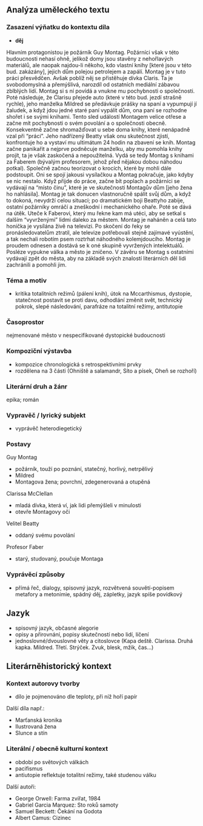 ## Analýza uměleckého textu

### Zasazení výňatku do kontextu díla

- **děj**

Hlavním protagonistou je požárník Guy Montag. Požárníci však v této budoucnosti nehasí ohně, jelikož domy jsou stavěny z nehořlavých materiálů, ale naopak najdou-li někoho, kdo vlastní knihy [které jsou v této bud. zakázány], jejich dům polejou petrolejem a zapálí. Montag je v tuto práci přesvědčen. Avšak poblíž něj se přistěhuje dívka Claris. Ta je svobodomyslná a přemýšlivá, narozdíl od ostatních mediální zábavou zblblých lidí. Montag si s ní povídá a vnukne mu pochybnosti o společnosti. Poté následuje, že Clarisu přejede auto (které v této bud. jezdí strašně rychle), jeho manželka Mildred se předávkuje prášky na spaní a vypumpují jí žaludek, a když jdou jedné staré paní vypálit dům, ona paní se rozhodne shořet i se svými knihami. Tento sled událostí Montagem velice otřese a začne mít pochybnosti o svém povolání a o společnosti obecně. Konsekventně začne shromažďovat u sebe doma knihy, které nenápadně vzal při “práci”. Jeho nadřízený Beatty však onu skutečnost zjistí, konfrontuje ho a vystaví mu ultimátum 24 hodin na zbavení se knih. Montag začne panikařit a nejprve podněcuje manželku, aby mu pomohla knihy projít, ta je však zaskočená a nepoužitelná. Vydá se tedy Montag s knihami za Faberem (bývalým profesorem, jehož před nějakou dobou náhodou potkal). Společně začnou teorizovat o krocích, které by mohli dále podstoupit. Oni se spojí jakousi vysílačkou a Montag pokračuje, jako kdyby se nic nestalo. Když přijde do práce, začne bít poplach a požárníci se vydávají na “místo činu”, které je ve skutečnosti Montagův dům [jeho žena ho nahlásila]. Montag je tak donucen vlastnoručně spálit svůj dům, a když to dokoná, nevydrží celou situaci; po dramatickém boji Beattyho zabije, ostatní požárníky omráčí a zneškodní i mechanického ohaře. Poté se dává na útěk. Uteče k Faberovi, který mu řekne kam má utéci, aby se setkal s dalším “vyvrženými” lidmi daleko za městem. Montag je naháněn a celá tato honička je vysílána živě na televizi. Po skočení do řeky se pronásledovatelům ztratil, ale televize potřebovali stejně zajímavé vyústění, a tak nechali robotím psem roztrhat náhodného kolemjdoucího. Montag je proudem odnesen a dostává se k oné skupině vyvržených intelektuálů. Posléze vypukne válka a město je zničeno. V závěru se Montag s ostatními vydávají zpět do města, aby na základě svých znalostí literárních děl lidi zachránili a pomohli jim.

### Téma a motiv

- kritika totalitních režimů (pálení knih), útok na Mccarthismus, dystopie, statečnost postavit se proti davu, odhodlání změnit svět, technický pokrok, slepé následování, parafráze na totalitní režimy, antitutopie

### Časoprostor

nejmenované město v nespecifikované dystopické budoucnosti

### Kompoziční výstavba

- kompozice chronologická s retrospektivními prvky
- rozdělena na 3 části (Ohniště a salamandr, Síto a písek, Oheň se rozhoří)

### Literární druh a žánr

epika; román

### Vypravěč / lyrický subjekt

- vyprávěč heterodiegetický

### Postavy

Guy Montag

- požárník, touží po poznání, statečný, horlivý, netrpělivý
- Mildred
- Montagova žena; povrchní, zdegenerovaná a otupěná 

Clarissa McClellan

- mladá dívka, která ví, jak lidi přemýšleli v minulosti
- otevře Montagovy oči


Velitel Beatty

- oddaný svému povolání

Profesor Faber 

- starý, studovaný, poučuje Montaga


### Vyprávěcí způsoby

- přímá řeč, dialogy, spisovný jazyk, rozvětvená souvětí-popisem metafory a metonimie, spádný děj, zápletky, jazyk spíše povídkový

## Jazyk

- spisovný jazyk, občasné alegorie
- opisy a přirovnání, popisy skutečností nebo lidí, líčení
- jednoslovné/dvouslovné věty a citoslovce (Kapa deště. Clarissa. Druhá kapka. Mildred. Třetí. Strýček. Zvuk, blesk, mžik, čas…)

## Literárněhistorický kontext

### Kontext autorovy tvorby

- dílo je pojmenováno dle teploty, při níž hoří papír

Další díla např.:

- Marťanská kronika
- Ilustrovaná žena
- Slunce a stín


### Literální / obecně kulturní kontext

- období po světových válkách
- pacifismus 
- antiutopie reflektuje totalitní režimy, také studenou válku 

Další autoři:

- George Orwell: Farma zvířat, 1984
- Gabriel Garcia Marquez: Sto roků samoty
- Samuel Beckett: Čekání na Godota
- Albert Camus: Cizinec

